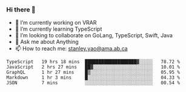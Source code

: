### Hi there 👋

- 🔭 I’m currently working on VRAR
- 🌱 I’m currently learning TypeScript
- 👯 I’m looking to collaborate on GoLang, TypeScript, Swift, Java
- 💬 Ask me about Anything
- 📫 How to reach me: stanley.yao@ama.ab.ca


<!--START_SECTION:waka-->
```text
TypeScript   19 hrs 18 mins  ███████████████████▓░░░░░   78.72 % 
JavaScript   2 hrs 27 mins   ██▓░░░░░░░░░░░░░░░░░░░░░░   10.01 % 
GraphQL      1 hr 27 mins    █▒░░░░░░░░░░░░░░░░░░░░░░░   05.95 % 
Markdown     1 hr 3 mins     █░░░░░░░░░░░░░░░░░░░░░░░░   04.33 % 
JSON         7 mins          ░░░░░░░░░░░░░░░░░░░░░░░░░   00.54 % 
```
<!--END_SECTION:waka-->
